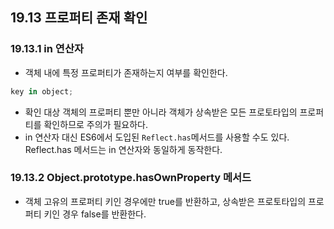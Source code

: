 ## 19.13 프로퍼티 존재 확인

### 19.13.1 in 연산자

- 객체 내에 특정 프로퍼티가 존재하는지 여부를 확인한다.

```jsx
key in object;
```

- 확인 대상 객체의 프로퍼티 뿐만 아니라 객체가 상속받은 모든 프로토타입의 프로퍼티를 확인하므로 주의가 필요하다.
- in 연산자 대신 ES6에서 도입된 `Reflect.has`메서드를 사용할 수도 있다. Reflect.has 메서드는 in 연산자와 동일하게 동작한다.

### 19.13.2 Object.prototype.hasOwnProperty 메서드

- 객체 고유의 프로퍼티 키인 경우에만 true를 반환하고, 상속받은 프로토타입의 프로퍼티 키인 경우 false를 반환한다.
